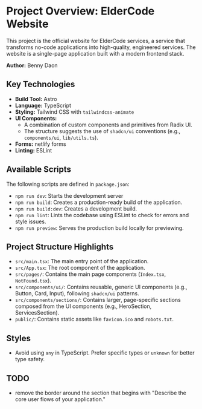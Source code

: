 # Project Overview: ElderCode Website

This project is the official website for ElderCode services, a service that transforms no-code applications into high-quality, engineered services. The website is a single-page application built with a modern frontend stack.

**Author:** Benny Daon

## Key Technologies

- **Build Tool:** Astro
- **Language:** TypeScript
- **Styling:** Tailwind CSS with `tailwindcss-animate`
- **UI Components:**
    - A combination of custom components and primitives from Radix UI.
    - The structure suggests the use of `shadcn/ui` conventions (e.g., `components/ui`, `lib/utils.ts`).
- **Forms:** netlify forms
- **Linting:** ESLint

## Available Scripts

The following scripts are defined in `package.json`:

- `npm run dev`: Starts the development server
- `npm run build`: Creates a production-ready build of the application.
- `npm run build:dev`: Creates a development build.
- `npm run lint`: Lints the codebase using ESLint to check for errors and style issues.
- `npm run preview`: Serves the production build locally for previewing.

## Project Structure Highlights

- `src/main.tsx`: The main entry point of the application.
- `src/App.tsx`: The root component of the application.
- `src/pages/`: Contains the main page components (`Index.tsx`, `NotFound.tsx`).
- `src/components/ui/`: Contains reusable, generic UI components (e.g., Button, Card, Input), following `shadcn/ui` patterns.
- `src/components/sections/`: Contains larger, page-specific sections composed from the UI components (e.g., HeroSection, ServicesSection).
- `public/`: Contains static assets like `favicon.ico` and `robots.txt`.

## Styles
- Avoid using `any` in TypeScript. Prefer specific types or `unknown` for better type safety.

## TODO 

- remove the border around the section that begins with "Describe the core user flows of your application."
